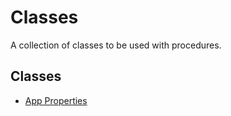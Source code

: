 # Classes

A collection of classes to be used with procedures.

## Classes

- [App Properties](classes\app-properties.md)



